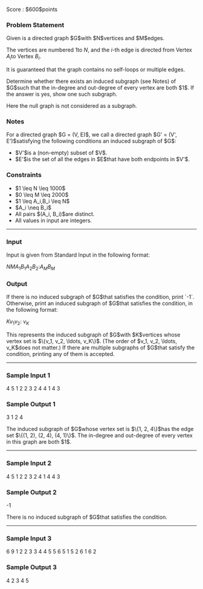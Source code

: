 
<div>

<span>

<span>

<p>
Score : $600$points
</p>

<div>

<section>

### **Problem Statement**

<p>
Given is a directed graph $G$with $N$vertices and $M$edges.

The vertices are numbered $1$to $N$, and the $i$-th edge is directed from Vertex $A_i$to Vertex $B_i$.

It is guaranteed that the graph contains no self-loops or multiple edges.
</p>

<p>
Determine whether there exists an induced subgraph (see Notes) of $G$such that the in-degree and out-degree of every vertex are both $1$. If the answer is yes, show one such subgraph.

Here the null graph is not considered as a subgraph.
</p>

</section>

</div>

<div>

<section>

### **Notes**

<p>
For a directed graph $G = (V, E)$, we call a directed graph $G' = (V', E')$satisfying the following conditions an induced subgraph of $G$:
</p>

<ul>

<li>
$V'$is a (non-empty) subset of $V$.
</li>

<li>
$E'$is the set of all the edges in $E$that have both endpoints in $V'$.
</li>

</ul>

</section>

</div>

<div>

<section>

### **Constraints**

<ul>

<li>
$1 \leq N \leq 1000$
</li>

<li>
$0 \leq M \leq 2000$
</li>

<li>
$1 \leq A_i,B_i \leq N$
</li>

<li>
$A_i \neq B_i$
</li>

<li>
All pairs $(A_i, B_i)$are distinct.
</li>

<li>
All values in input are integers.
</li>

</ul>

</section>

</div>

---

<div>

<div>

<section>

### **Input**

<p>
Input is given from Standard Input in the following format:
</p>

<div>

$N$$M$$A_1$$B_1$$A_2$$B_2$$:$$A_M$$B_M$
</div>

</section>

</div>

<div>

<section>

### **Output**

<p>
If there is no induced subgraph of $G$that satisfies the condition, print `-1`.
Otherwise, print an induced subgraph of $G$that satisfies the condition, in the following format:
</p>

<div>

$K$$v_1$$v_2$:
$v_K$
</div>

<p>
This represents the induced subgraph of $G$with $K$vertices whose vertex set is $\{v_1, v_2, \ldots, v_K\}$. (The order of $v_1, v_2, \ldots, v_K$does not matter.)
If there are multiple subgraphs of $G$that satisfy the condition, printing any of them is accepted.
</p>

</section>

</div>

</div>

---

<div>

<section>

### **Sample Input 1**

<div>

4 5
1 2
2 3
2 4
4 1
4 3

</div>

</section>

</div>

<div>

<section>

### **Sample Output 1**

<div>

3
1
2
4

</div>

<p>
The induced subgraph of $G$whose vertex set is $\{1, 2, 4\}$has the edge set $\{(1, 2), (2, 4), (4, 1)\}$. The in-degree and out-degree of every vertex in this graph are both $1$.
</p>

</section>

</div>

---

<div>

<section>

### **Sample Input 2**

<div>

4 5
1 2
2 3
2 4
1 4
4 3

</div>

</section>

</div>

<div>

<section>

### **Sample Output 2**

<div>

-1

</div>

<p>
There is no induced subgraph of $G$that satisfies the condition.
</p>

</section>

</div>

---

<div>

<section>

### **Sample Input 3**

<div>

6 9
1 2
2 3
3 4
4 5
5 6
5 1
5 2
6 1
6 2

</div>

</section>

</div>

<div>

<section>

### **Sample Output 3**

<div>

4
2
3
4
5

</div>

</section>

</div>

</span>

</span>

</div>
